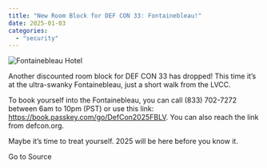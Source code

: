 ```yaml
---
title: "New Room Block for DEF CON 33: Fontainebleau!"
date: 2025-01-03
categories: 
  - "security"
---
```


![Fontainebleau Hotel](https://defcon.org/images/defcon-33/post-images/fontainbleau.webp)  

Another discounted room block for DEF CON 33 has dropped! This time it’s at the ultra-swanky Fontainebleau, just a short walk from the LVCC.

To book yourself into the Fontainebleau, you can call (833) 702-7272 between 6am to 10pm (PST) or use this link: https://book.passkey.com/go/DefCon2025FBLV. You can also reach the link from defcon.org.

Maybe it’s time to treat yourself. 2025 will be here before you know it.

Go to Source
